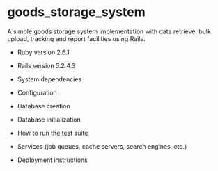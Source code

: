 # goods_storage_system

A simple goods storage system implementation with data retrieve, bulk upload, tracking and report facilities using Rails.

* Ruby version
2.6.1

* Rails version
5.2.4.3

* System dependencies

* Configuration

* Database creation

* Database initialization

* How to run the test suite

* Services (job queues, cache servers, search engines, etc.)

* Deployment instructions
